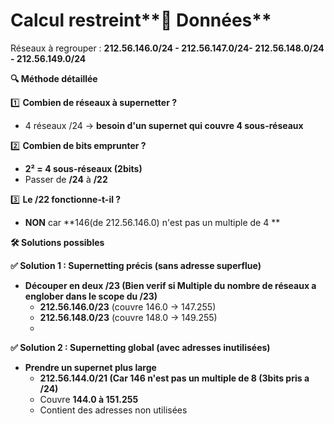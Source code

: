 # Calcul restreint**📌 Données**

Réseaux à regrouper : **212.56.146.0/24 - 212.56.147.0/24- 212.56.148.0/24 - 212.56.149.0/24**



**🔍 Méthode détaillée**

1️⃣ **Combien de réseaux à supernetter ?**

- 4 réseaux /24 → **besoin d'un supernet qui couvre 4 sous-réseaux**



2️⃣ **Combien de bits emprunter ?**

- **2² = 4 sous-réseaux (2bits)**
- Passer de **/24** à **/22**



3️⃣ **Le /22 fonctionne-t-il ?**

- **NON** car **146(de 212.56.146.0) n'est pas un multiple de 4  **

**🛠 Solutions possibles**

**✅ Solution 1 : Supernetting précis (sans adresse superflue)**

- **Découper en deux /23 (Bien verif si Multiple du nombre de réseaux a englober dans le scope du /23)**
  - **212.56.146.0/23** (couvre 146.0 → 147.255)
  - **212.56.148.0/23** (couvre 148.0 → 149.255)
  - 

**✅ Solution 2 : Supernetting global (avec adresses inutilisées)**

- **Prendre un supernet plus large**
  - **212.56.144.0/21 (Car 146 n'est pas un multiple de 8 (3bits pris a /24)**
  - Couvre **144.0 à 151.255**
  - Contient des adresses non utilisées
